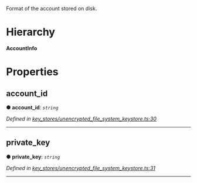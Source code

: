 

Format of the account stored on disk.

# Hierarchy

**AccountInfo**

# Properties

<a id="account_id"></a>

##  account_id

**● account_id**: *`string`*

*Defined in [key_stores/unencrypted_file_system_keystore.ts:30](https://github.com/nearprotocol/nearlib/blob/9d0b286/src.ts/key_stores/unencrypted_file_system_keystore.ts#L30)*

___
<a id="private_key"></a>

##  private_key

**● private_key**: *`string`*

*Defined in [key_stores/unencrypted_file_system_keystore.ts:31](https://github.com/nearprotocol/nearlib/blob/9d0b286/src.ts/key_stores/unencrypted_file_system_keystore.ts#L31)*

___

